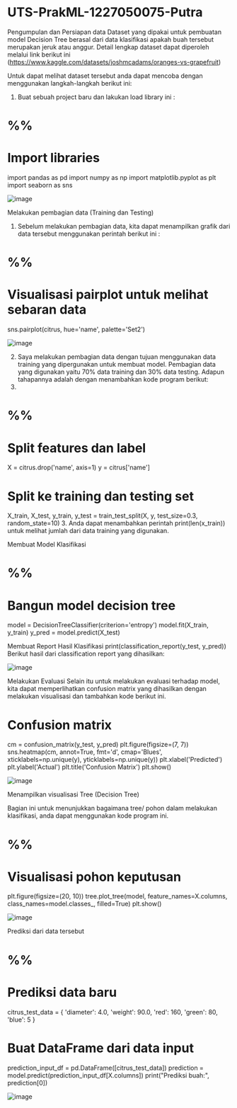 # UTS-PrakML-1227050075-Putra
Pengumpulan dan Persiapan data
Dataset yang dipakai untuk pembuatan model Decision Tree berasal dari data klasifikasi apakah buah tersebut merupakan jeruk atau anggur. Detail lengkap dataset dapat diperoleh melalui link berikut ini (https://www.kaggle.com/datasets/joshmcadams/oranges-vs-grapefruit)

Untuk dapat melihat dataset tersebut anda dapat mencoba dengan menggunakan langkah-langkah berikut ini:

1. Buat sebuah project baru dan lakukan load library ini :
# %%
# Import libraries
import pandas as pd
import numpy as np
import matplotlib.pyplot as plt
import seaborn as sns

![image](https://github.com/user-attachments/assets/4da5e9eb-f000-489d-937b-a66f29914ed2)

Melakukan pembagian data (Training dan Testing)
1. Sebelum melakukan pembagian data, kita dapat menampilkan grafik dari data tersebut menggunakan perintah berikut ini :
# %%
# Visualisasi pairplot untuk melihat sebaran data
sns.pairplot(citrus, hue='name', palette='Set2')

![image](https://github.com/user-attachments/assets/64a740a9-2f2e-4e3d-a7d4-12868f641f94)

2. Saya melakukan pembagian data dengan tujuan menggunakan data training yang dipergunakan untuk membuat model. Pembagian data yang digunakan yaitu 70% data training dan 30% data testing. Adapun tahapannya adalah dengan menambahkan kode program berikut:
3. 
# %%
# Split features dan label
X = citrus.drop('name', axis=1)
y = citrus['name']

# Split ke training dan testing set
X_train, X_test, y_train, y_test = train_test_split(X, y, test_size=0.3, random_state=10)
3. Anda dapat menambahkan perintah print(len(x_train)) untuk melihat jumlah dari data training yang digunakan.

Membuat Model Klasifikasi

# %%
# Bangun model decision tree
model = DecisionTreeClassifier(criterion='entropy')
model.fit(X_train, y_train)
y_pred = model.predict(X_test)

Membuat Report Hasil Klasifikasi
print(classification_report(y_test, y_pred))
Berikut hasil dari classification report yang dihasilkan:

![image](https://github.com/user-attachments/assets/cf4101ef-d56c-47c7-ac50-ce1f40484c72)

Melakukan Evaluasi
Selain itu untuk melakukan evaluasi terhadap model, kita dapat memperlihatkan confusion matrix yang dihasilkan dengan melakukan visualisasi dan tambahkan kode berikut ini.

# Confusion matrix
cm = confusion_matrix(y_test, y_pred)
plt.figure(figsize=(7, 7))
sns.heatmap(cm, annot=True, fmt='d', cmap='Blues', xticklabels=np.unique(y), yticklabels=np.unique(y))
plt.xlabel('Predicted')
plt.ylabel('Actual')
plt.title('Confusion Matrix')
plt.show()

![image](https://github.com/user-attachments/assets/5f073269-2a68-40d0-b461-92778618ef6a)

Menampilkan visualisasi Tree (Decision Tree)

Bagian ini untuk menunjukkan bagaimana tree/ pohon dalam melakukan klasifikasi, anda dapat menggunakan kode program ini.
# %%
# Visualisasi pohon keputusan
plt.figure(figsize=(20, 10))
tree.plot_tree(model, feature_names=X.columns, class_names=model.classes_, filled=True)
plt.show()

![image](https://github.com/user-attachments/assets/894c9b01-646c-442e-93a5-e7baec748b07)


Prediksi dari data tersebut
# %%
# Prediksi data baru
citrus_test_data = {
    'diameter': 4.0,
    'weight': 90.0,
    'red': 160,
    'green': 80,
    'blue': 5
}

# Buat DataFrame dari data input
prediction_input_df = pd.DataFrame([citrus_test_data])
prediction = model.predict(prediction_input_df[X.columns])
print("Prediksi buah:", prediction[0])

![image](https://github.com/user-attachments/assets/491fa64b-4bc5-4895-b94d-98c47afe4aa3)



